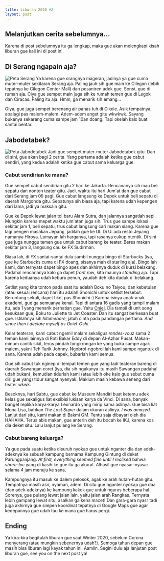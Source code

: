 ```yaml
---
title: Liburan 2020 #2
layout: post
---
```

## Melanjutkan cerita sebelumnya...   
Karena di post sebelumnya itu ga lengkap, maka gue akan melengkapi kisah liburan gue kali ini di post ini.

## Di Serang ngapain aja?    
<img src="{{ site.baseurl }}/images/libur/libur-serang.png" alt="Peta Serang"/>
Ya karena gue orangnya mageran, jadinya ya gue cuma muter-muter sekitaran Serang aja. Paling jauh sih gue main ke Cilegon (lebih tepatnya ke Cilegon Center Mall) dan pesantren adek gue. Sonst, gue di rumah aja. Oiya gue sempet main juga sih ke rumah temen gue di Legok dan Ciracas. Paling itu aja. Hmm, ga menarik sih emang...   

Oiya, gue juga sempet berenang air panas tuh di Cikole. Asik tempatnya, apalagi pas malem-malem. Adem-adem anget gitu wkwkwk. Sayang bukanya sekarang cuma sampe jam 10an doang. Tapi okelah kalo buat santai bentar.

## Jabodetabek?   
<img src="{{ site.baseurl }}/images/libur/libur-jabodetabek.png" alt="Peta Jabodetabek"/>
Jadi gue sempet muter-muter Jabodetabek gitu. Dan di sini, gue akan bagi 2 cerita. Yang pertama adalah ketika gue cabut sendiri, yang kedua adalah ketika gue cabut sama keluarga gue.   

### Cabut sendirian ke mana?   
Gue sempet cabut sendirian gitu 2 hari ke Jakarta. Rencananya sih mau beli sepatu dan nonton teater gitu. Jadi, waktu itu hari Jum'at dan gue cabut dari Serang jam 09 pagi. Gue cabut langsung ke Depok untuk beli sepatu di daerah Margonda gitu. Sepatunya sih biasa aja, tapi karena udah kepengen dari lama, jadi ya maksain gitu.   

Gue ke Depok lewat jalan tol baru Alam Sutra, dan jalannya sangatlah sepi. Mungkin karena mepet waktu jum'atan juga sih. Trus gue sampe lokasi sekitar jam 1, beli sepatu, trus cabut langsung cari makan siang. Karena gue lagi pengen masakan Jepang, jadilah gue ke UI. Di UI ada resto Jepang namanya Hiroya. Lumayan lah harganya, tapi rasanya cukup otentik. Di sini gue juga nunggu temen gue untuk cabut bareng ke teater. Beres makan sekitar jam 3, langsung cau ke FX Sudirman.   

Biasa lah, di FX santai-santai dulu sambil nunggu bingo di Starbucks (iya, gue ke Starbucks cuma di FX doang, sisanya mah di starling aja). Bingo lah kami, dan ternyata dapet bingo apes dan akhirnya duduk di kursi belakang. Padahal rencananya kalo ga dapet *front row*, kita maunya *standing* aja. Tapi karena keduanya udah keburu penuh, yaudah deh kita duduk di belakang.  

Setlist yang kita tonton pada saat itu adalah Boku no Taiyou, dan kebetulan (atau sesuai rencana) hari itu adalah Shonichi untuk setlist tersebut. Beruntung sekali, dapet tiket pas Shonichi :) Karena isinya anak-anak akademi, gue ga semuanya kenal. Tapi di antara 16 gadis yang tampil malam itu, ada 1 yang menarik perhatian gue. Yaitu <a href="https://www.twitter.com/C_OnielJKT48">Oniel</a>. Dia tampil di unit song kesukaan gue, Boku to Juliette to Jet Coaster. Dan itu sangat berkesan buat gue. Istilahnya sih *hitomebore*, jatuh cinta pada pandangan pertama. *And since then I declare myself as Oniel-Oshi*.  

Kelar teateran, kami cabut ngemil malam sekaligus *rendes-vouz* sama 2 teman kami lainnya di Roti Bakar Eddy di depan Al-Azhar Pusat. Makan-minum cantik sikit, terus pindah tongkrongan ke yang buka sampe agak malem, yakni Teh Tarik Johnny. Ngobrol-ngobrol lah kami sampe ngantuk di sana. Karena udah pada capek, bubarlah kami semua.  

Gue sih cabut tuk nginep di tempat temen gue yang tadi teateran bareng di daerah Sawangan coret (iya, dia sih ngakunya itu masih Sawangan padahal udah bukan), kemudian tidurlah kami (atau lebih oke kalo gue sebut cuma diri gue yang) tidur sangat nyenyak. Maklum masih kebawa seneng dari teater wkwk.  

Besoknya, hari Sabtu, gue cabut ke Museum Mandiri buat ketemu adek kelas gue sekaligus liat eksibisi lukisan karya da Vinci. Di sana, banyak banget replika karya-karya Leonardo yang mirip sama aslinya. Gue bisa liat Mona Lisa, bahkan *The Last Super* dalam ukuran aslinya. *I was amazed*. Lanjut dari situ, kami makan di Bakmi GM. Tentu saja dibayari oleh dia HAHAHA. Terus abis makan, gue anterin deh itu bocah ke IKJ, karena kos dia deket situ. Lalu lanjut pulang ke Serang.   

### Cabut bareng keluarga?  
Ya gue pada suatu ketika disuruh nyokap gue untuk nganter dia dan adek-adeknya ke sebuah kampung bernama Kampung Gintung di deket Parungpanjang. *At first, everything seemed fine until I realised* bahwa *share-loc* yang di kasih ke gue itu ga akurat. Alhasil gue nyasar-nyasar selama 4 jam menuju ke sana.   

Kampungnya itu masuk ke dalem pelosok, agak ke arah hutan-hutan gitu. Tempatnya masih asri, nyaman, adem. Di situ gue nganter nyokap gue daa (dan adek-adeknya) ke kampung kakek gue untuk ngurus beberapa hal. Sorenya, gue pulang lewat jalan lain, yaitu jalan arah Rangkas. Ternyata lebih gampang lewat situ, asalkan ga kena macet! Dan gara-gara nyasr tadi juga akhirnya gue simpen koordinat tepatnya di Google Maps gue agar kedepannya gue udah tau ke mana gue harus pergi.   

## Ending
Ya kira-kira begitulah liburan gue saat Winter 2020, sebelum Corona menyerang (atau mungkin sebenernya udah?). Semoga tahun depan gue masih bisa liburan lagi kayak tahun ini. Aamiin. Segini dulu aja lanjutan post liburan gue, see you on the next post ya!

